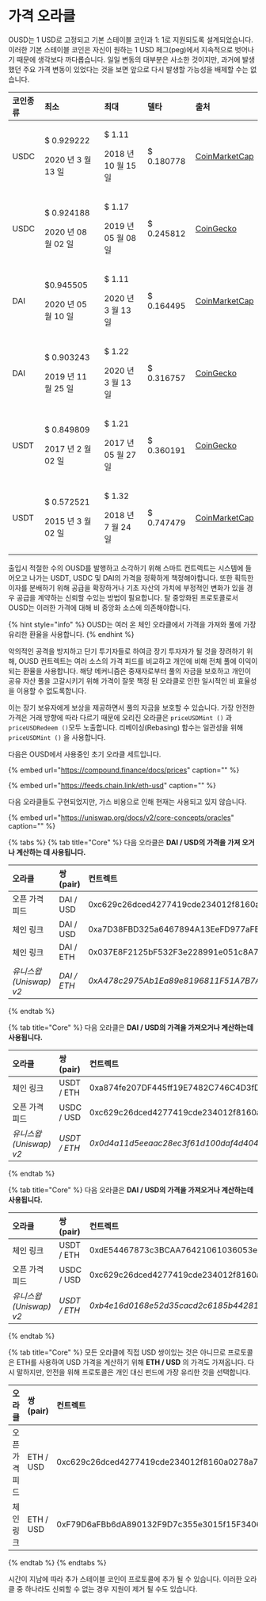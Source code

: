# 가격 오라클

OUSD는 1 USD로 고정되고 기본 스테이블 코인과 1: 1로 지원되도록 설계되었습니다. 이러한 기본 스테이블 코인은 자신이 원하는 1 USD 페그\(peg\)에서 지속적으로 벗어나기 때문에 생각보다 까다롭습니다. 일일 변동의 대부분은 사소한 것이지만, 과거에 발생했던 주요 가격 변동이 있었다는 것을 보면 앞으로 다시 발생할 가능성을 배제할 수는 없습니다.

<table>
  <thead>
    <tr>
      <th style="text-align:left">&#xCF54;&#xC778;&#xC885;&#xB958;</th>
      <th style="text-align:left">&#xCD5C;&#xC18C;</th>
      <th style="text-align:left">&#xCD5C;&#xB300;</th>
      <th style="text-align:left"><b>&#xB378;&#xD0C0;</b>
      </th>
      <th style="text-align:left"><b>&#xCD9C;&#xCC98;</b>
      </th>
    </tr>
  </thead>
  <tbody>
    <tr>
      <td style="text-align:left">USDC</td>
      <td style="text-align:left">
        <p>$ 0.929222</p>
        <p>2020 &#xB144; 3 &#xC6D4; 13 &#xC77C;</p>
      </td>
      <td style="text-align:left">
        <p>$ 1.11</p>
        <p>2018 &#xB144; 10 &#xC6D4; 15 &#xC77C;</p>
      </td>
      <td style="text-align:left">$ 0.180778</td>
      <td style="text-align:left"><a href="https://coinmarketcap.com/currencies/usd-coin/">CoinMarketCap</a>
      </td>
    </tr>
    <tr>
      <td style="text-align:left">USDC</td>
      <td style="text-align:left">
        <p>$ 0.924188</p>
        <p>2020 &#xB144; 08 &#xC6D4; 02 &#xC77C;</p>
      </td>
      <td style="text-align:left">
        <p>$ 1.17</p>
        <p>2019 &#xB144; 05 &#xC6D4; 08 &#xC77C;</p>
      </td>
      <td style="text-align:left">$ 0.245812</td>
      <td style="text-align:left"><a href="https://www.coingecko.com/en/coins/usd-coin">CoinGecko</a>
      </td>
    </tr>
    <tr>
      <td style="text-align:left">DAI</td>
      <td style="text-align:left">
        <p>$0.945505</p>
        <p>2020 &#xB144; 05 &#xC6D4; 10 &#xC77C;</p>
      </td>
      <td style="text-align:left">
        <p>$ 1.11</p>
        <p>2020 &#xB144; 3 &#xC6D4; 13 &#xC77C;</p>
      </td>
      <td style="text-align:left">$ 0.164495</td>
      <td style="text-align:left"><a href="https://coinmarketcap.com/currencies/multi-collateral-dai/">CoinMarketCap</a>
      </td>
    </tr>
    <tr>
      <td style="text-align:left">DAI</td>
      <td style="text-align:left">
        <p>$ 0.903243</p>
        <p>2019 &#xB144; 11 &#xC6D4; 25 &#xC77C;</p>
      </td>
      <td style="text-align:left">
        <p>$ 1.22</p>
        <p>2020 &#xB144; 3 &#xC6D4; 13 &#xC77C;</p>
      </td>
      <td style="text-align:left">$ 0.316757</td>
      <td style="text-align:left"><a href="https://www.coingecko.com/en/coins/dai">CoinGecko</a>
      </td>
    </tr>
    <tr>
      <td style="text-align:left">USDT</td>
      <td style="text-align:left">
        <p>$ 0.849809</p>
        <p>2017 &#xB144; 2 &#xC6D4; 02 &#xC77C;</p>
      </td>
      <td style="text-align:left">
        <p>$ 1.21</p>
        <p>2017 &#xB144; 05 &#xC6D4; 27 &#xC77C;</p>
      </td>
      <td style="text-align:left">$ 0.360191</td>
      <td style="text-align:left"><a href="https://www.coingecko.com/en/coins/tether">CoinGecko</a>
      </td>
    </tr>
    <tr>
      <td style="text-align:left">USDT</td>
      <td style="text-align:left">
        <p>$ 0.572521</p>
        <p>2015 &#xB144; 3 &#xC6D4; 02 &#xC77C;</p>
      </td>
      <td style="text-align:left">
        <p>$ 1.32</p>
        <p>2018 &#xB144; 7 &#xC6D4; 24 &#xC77C;</p>
      </td>
      <td style="text-align:left">$ 0.747479</td>
      <td style="text-align:left"><a href="https://coinmarketcap.com/currencies/tether/">CoinMarketCap</a>
      </td>
    </tr>
  </tbody>
</table>

출입시 적절한 수의 OUSD를 발행하고 소각하기 위해 스마트 컨트렉트는 시스템에 들어오고 나가는 USDT, USDC 및 DAI의 가격을 정확하게 책정해야합니다. 또한 획득한 이자를 분배하기 위해 공급을 확장하거나 기초 자산의 가치에 부정적인 변화가 있을 경우 공급을 계약하는 신뢰할 수있는 방법이 필요합니다. 탈 중앙화된 프로토콜로서 OUSD는 이러한 가격에 대해 비 중앙화 소스에 의존해야합니다.

{% hint style="info" %}
OUSD는 여러 온 체인 오라클에서 가격을 가져와 풀에 가장 유리한 환율을 사용합니다.
{% endhint %}

악의적인 공격을 방지하고 단기 투기자들로 하여금 장기 투자자가 될 것을 장려하기 위해, OUSD 컨트렉트는 여러 소스의 가격 피드를 비교하고 개인에 비해 전체 풀에 이익이되는 환율을 사용합니다. 해당 메커니즘은 중재자로부터 풀의 자금을 보호하고 개인이 공유 자산 풀을 고갈시키기 위해 가격이 잘못 책정 된 오라클로 인한 일시적인 비 효율성을 이용할 수 없도록합니다.

이는 장기 보유자에게 보상을 제공하면서 풀의 자금을 보호할 수 있습니다. 가장 안전한 가격은 거래 방향에 따라 다르기 때문에 오리진 오라클은 `priceUSDMint ()` 과 `priceUSDRedeem ()`모두 노출합니다. 리베이싱\(Rebasing\) 함수는 일관성을 위해 `priceUSDMint ()` 을 사용합니다.

다음은 OUSD에서 사용중인 초기 오라클 세트입니다.

{% embed url="https://compound.finance/docs/prices" caption="" %}

{% embed url="https://feeds.chain.link/eth-usd" caption="" %}

다음 오라클들도 구현되었지만, 가스 비용으로 인해 현재는 사용되고 있지 않습니다.

{% embed url="https://uniswap.org/docs/v2/core-concepts/oracles" caption="" %}

{% tabs %}
{% tab title="Core" %}
다음 오라클은 **DAI / USD의 가격을 가져 오거나 계산하는 데 사용됩니다.**

| 오라클 | 쌍\(pair\) | 컨트렉트 |
| :--- | :--- | :--- |
| 오픈 가격 피드 | DAI / USD | 0xc629c26dced4277419cde234012f8160a0278a79 |
| 체인 링크 | DAI / USD | 0xa7D38FBD325a6467894A13EeFD977aFE558bC1f0 |
| 체인 링크 | DAI / ETH | 0x037E8F2125bF532F3e228991e051c8A7253B642c |
| _유니스왑\(Uniswap\) v2_ | _DAI / ETH_ | _0xA478c2975Ab1Ea89e8196811F51A7B7Ade33eB11_ |
{% endtab %}

{% tab title="Core" %}
다음 오라클은 **DAI / USD의 가격을 가져오거나 계산하는데 사용됩니다.**

| 오라클 | 쌍\(pair\) | 컨트렉트 |
| :--- | :--- | :--- |
| 체인 링크 | USDT / ETH | 0xa874fe207DF445ff19E7482C746C4D3fD0CB9AcE |
| 오픈 가격 피드 | USDC / USD | 0xc629c26dced4277419cde234012f8160a0278a79 |
| _유니스왑\(Uniswap\) v2_ | _USDT / ETH_ | _0x0d4a11d5eeaac28ec3f61d100daf4d40471f1852_ |
{% endtab %}

{% tab title="Core" %}
다음 오라클은 **DAI / USD의 가격을 가져오거나 계산하는데 사용됩니다.**

| 오라클 | 쌍\(pair\) | 컨트렉트 |
| :--- | :--- | :--- |
| 체인 링크 | USDT / ETH | 0xdE54467873c3BCAA76421061036053e371721708 |
| 오픈 가격 피드 | USDC / USD | 0xc629c26dced4277419cde234012f8160a0278a79 |
| _유니스왑\(Uniswap\) v2_ | _USDT / ETH_ | _0xb4e16d0168e52d35cacd2c6185b44281ec28c9dc_ |
{% endtab %}

{% tab title="Core" %}
모든 오라클에 직접 USD 쌍이있는 것은 아니므로 프로토콜은 ETH를 사용하여 USD 가격을 계산하기 위해 **ETH / USD** 의 가격도 가져옵니다. 다시 말하지만, 안전을 위해 프로토콜은 개인 대신 펀드에 가장 유리한 것을 선택합니다.

| 오라클 | 쌍\(pair\) | 컨트렉트 |
| :--- | :--- | :--- |
| 오픈 가격 피드 | ETH / USD | 0xc629c26dced4277419cde234012f8160a0278a79 |
| 체인 링크 | ETH / USD | 0xF79D6aFBb6dA890132F9D7c355e3015f15F3406F |
{% endtab %}
{% endtabs %}

시간이 지남에 따라 추가 스테이블 코인이 프로토콜에 추가 될 수 있습니다. 이러한 오라클 중 하나라도 신뢰할 수 없는 경우 지원이 제거 될 수도 있습니다.

